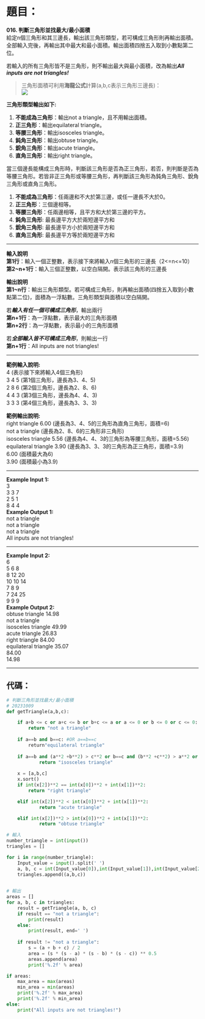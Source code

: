 # 題目：
**016. 判斷三角形並找最大/最小面積**  
給定n個三角形和其三邊長，輸出該三角形類型，若可構成三角形則再輸出面積。全部輸入完後，再輸出其中最大和最小面積。輸出面積四捨五入取到小數點第二位。  

若輸入的所有三角形皆不是三角形，則不輸出最大與最小面積，改為輸出***All inputs are not triangles!***  

> 三角形面積可利用**海龍公式**計算(a,b,c表示三角形三邊長)：  
![](https://i.imgur.com/SLsEZR5.png)

**三角形類型輸出如下:**  
1. **不能成為三角形**：輸出not a triangle，且不用輸出面積。  
2. **正三角形**：輸出equilateral triangle。  
3. **等腰三角形**：輸出isosceles triangle。  
4. **鈍角三角形**：輸出obtuse triangle。  
5. **銳角三角形**：輸出acute triangle。  
6. **直角三角形**：輸出right triangle。  

當三個邊長能構成三角形時，判斷該三角形是否為正三角形，若否，則判斷是否為等腰三角形。若皆非正三角形或等腰三角形，再判斷該三角形為鈍角三角形、銳角三角形或直角三角形。  
1. **不能成為三角形**：任兩邊和不大於第三邊，或任一邊長不大於0。  
2. **正三角形**：三個邊相等。  
3. **等腰三角形**：任兩邊相等，且平方和大於第三邊的平方。  
4. **鈍角三角形**: 最長邊平方大於兩短邊平方和  
5. **銳角三角形**: 最長邊平方小於兩短邊平方和  
6. **直角三角形**: 最長邊平方等於兩短邊平方和  

---------------------------------------------------------------------------------------
**輸入說明**  
**第1行**：輸入一個正整數，表示接下來將輸入n個三角形的三邊長（2<=n<=10）  
**第2~n+1行**：輸入三個正整數，以空白隔開。表示該三角形的三邊長  

**輸出說明**  
**第1~n行**：輸出三角形類型。若可構成三角形，則再輸出面積(四捨五入取到小數點第二位)，面積為一浮點數。三角形類型與面積以空白隔開。  

若***輸入有任一個可構成三角形***，輸出兩行  
**第n+1行**：為一浮點數，表示最大的三角形面積  
**第n+2行**：為一浮點數，表示最小的三角形面積  

若***全部輸入皆不可構成三角形***，則輸出一行  
**第n+1行**：All inputs are not triangles!  

---------------------------------------------------------------------------------------
**範例輸入說明:**  
4 (表示接下來將輸入4個三角形)  
3 4 5 (第1個三角形，邊長為3、4、5)  
2 8 6 (第2個三角形，邊長為2、8、6)  
4 4 3 (第3個三角形，邊長為4、4、3)  
3 3 3 (第4個三角形，邊長為3、3、3)  

**範例輸出說明:**  
right triangle 6.00 (邊長為3、4、5的三角形為直角三角形，面積=6)  
not a triangle (邊長為2、8、6的三角形非三角形)  
isosceles triangle 5.56 (邊長為4、4、3的三角形為等腰三角形，面積=5.56)  
equilateral triangle 3.90 (邊長為3、3、3的三角形為正三角形，面積=3.9)  
6.00 (面積最大為6)  
3.90 (面積最小為3.9)  

---------------------------------------------------------------------------------------
**Example Input 1:**  
3  
3 3 7  
2 5 1  
8 4 4  
**Example Output 1:**  
not a triangle  
not a triangle  
not a triangle  
All inputs are not triangles!  

---------------------------------------------------------------------------------------
**Example Input 2:**  
6  
5 6 8  
8 12 20  
10 10 14  
7 8 9  
7 24 25  
9 9 9  
**Example Output 2:**  
obtuse triangle 14.98  
not a triangle  
isosceles triangle 49.99  
acute triangle 26.83  
right triangle 84.00  
equilateral triangle 35.07  
84.00  
14.98  

----
## 代碼：  
```python
# 判斷三角形並找最大/最小面積
# 20231009
def getTriangle(a,b,c):

    if a+b <= c or a+c <= b or b+c <= a or a <= 0 or b <= 0 or c <= 0:
        return "not a triangle"
    
    if a==b and b==c: #OR a==b==c
        return"equilateral triangle"
    
    if a==b and (a**2 +b**2) > c**2 or b==c and (b**2 +c**2) > a**2 or a==c  and (a**2 +c**2) > b**2:
            return "isosceles triangle"
            
    x = [a,b,c]
    x.sort()
    if int(x[2])**2 == int(x[0])**2 + int(x[1])**2:
        return "right triangle"

    elif int(x[2])**2 < int(x[0])**2 + int(x[1])**2:
            return "acute triangle"

    elif int(x[2])**2 > int(x[0])**2 + int(x[1])**2:
            return "obtuse triangle"

# 輸入
number_triangle = int(input())
triangles = []

for i in range(number_triangle):
    Input_value = input().split(' ')
    a, b, c = int(Input_value[0]),int(Input_value[1]),int(Input_value[2])
    triangles.append((a,b,c))

    
# 輸出
areas = []
for a, b, c in triangles:
    result = getTriangle(a, b, c)
    if result == "not a triangle":
        print(result)
    else:
        print(result, end=' ')
    
    if result != "not a triangle":
        s = (a + b + c) / 2
        area = (s * (s - a) * (s - b) * (s - c)) ** 0.5
        areas.append(area)
        print('%.2f' % area)

if areas:
    max_area = max(areas)
    min_area = min(areas)
    print('%.2f' % max_area)
    print('%.2f' % min_area)
else:
    print("All inputs are not triangles!")
```
